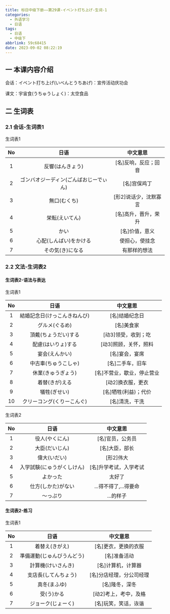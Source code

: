 ```yaml
---
title: 标日中级下册——第29课-イベント打ち上げ-生词-1
categories:
  - 外语学习
  - 日语
tags:
  - 日语
  - 中级下
abbrlink: 59c68415
date: 2023-09-02 08:22:19
---
```

## 一 本课内容介绍

会话：イベント打ち上げ(いべんとうちあげ)：宣传活动庆功会

课文：宇宙食(うちゅうしょく)：太空食品

<!--more-->

## 二 生词表

### 2.1 会话-生词表1

生词表1

|  No  |                  日语                  |       中文意思        |
| :--: | :------------------------------------: | :-------------------: |
|  1   |            反響(はんきょう)            | [名]反响，反应；回音  |
|  2   | ゴンバオジーディン(ごんばおじーでぃん) |     [名]宫保鸡丁      |
|  3   |              無口(むくち)              | [形2]说话少，沈默寡言 |
|  4   |             栄転(えいてん)             | [名]高升，晋升，荣升  |
|  5   |                  かい                  |    [名]价值，意义     |
|  6   |         心配(しんぱい)をかける         |    使担心，使挂念     |
|  7   |            その気(き)になる            |     有那样的想法      |

### 2.2 文法-生词表2

#### 生词表2-语法与表达

生词表1

|  No  |             日语             |          中文意思          |
| :--: | :--------------------------: | :------------------------: |
|  1   | 結婚記念日(けっこんきねんび) |       [名]结婚纪念日       |
|  2   |        グルメ(ぐるめ)        |         [名]美食家         |
|  3   |     頂戴(ちょうだい)する     |    [动3]领受，收到；吃     |
|  4   |      配慮(はいりょ)する      |   [动3]照顾，关怀，照料    |
|  5   |        宴会(えんかい)        |       [名]宴会，宴席       |
|  6   |     中古車(ちゅうこしゃ)     |      [名]二手车，旧车      |
|  7   |      休業(きゅうぎょう)      | [名]不营业，歇业，停止营业 |
|  8   |        着替(きが)える        |     [动2]换衣服，更衣      |
|  9   |         犠牲(ぎせい)         |    [名]牺牲(利益)；代价    |
|  10  |  クリーコング(くりーこんぐ)  |       [名]清洗，干洗       |

生词表2

|  No  |            日语            |        中文意思        |
| :--: | :------------------------: | :--------------------: |
|  1   |       役人(やくにん)       |    [名]官员，公务员    |
|  2   |       大臣(だいじん)       |     [名]大臣，部长     |
|  3   |        偉大(いだい)        |       [形2]伟大        |
|  4   | 入学試験(にゅうがくしけん) | [名]升学考试，入学考试 |
|  5   |          よかった          |         太好了         |
|  6   |     仕方(しかた)がない     | ...得不得了,...得要命  |
|  7   |          ～っぷり          |       ...的样子        |

#### 生词表2-练习 

生词表1


|  No  |            日语            |         中文意思         |
| :--: | :------------------------: | :----------------------: |
|  1   |       着替え(きがえ)       |   [名]更衣，更换的衣服   |
|  2   | 準備運動(じゅんびうんどう) |       [名]准备活动       |
|  3   |     計算機(けいさんき)     |    [名]计算机，计算器    |
|  4   |    支店長(してんちょう)    | [名]分店经理，分公司经理 |
|  5   |        真冬(まふゆ)        |      [名]隆冬，深冬      |
|  6   |         受(う)かる         |  [动2]考上，考中，及格   |
|  7   |     ジョーク(じょーく)     |   [名]玩笑，笑话，诙谐   |


